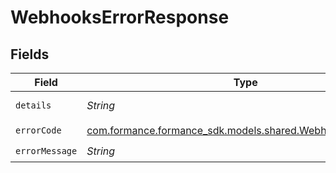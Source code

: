 # WebhooksErrorResponse


## Fields

| Field                                                                                                   | Type                                                                                                    | Required                                                                                                | Description                                                                                             | Example                                                                                                 |
| ------------------------------------------------------------------------------------------------------- | ------------------------------------------------------------------------------------------------------- | ------------------------------------------------------------------------------------------------------- | ------------------------------------------------------------------------------------------------------- | ------------------------------------------------------------------------------------------------------- |
| `details`                                                                                               | *String*                                                                                                | :heavy_minus_sign:                                                                                      | N/A                                                                                                     | https://play.numscript.org/?payload=eyJlcnJvciI6ImFjY291bnQgaGFkIGluc3VmZmljaWVudCBmdW5kcyJ9            |
| `errorCode`                                                                                             | [com.formance.formance_sdk.models.shared.WebhooksErrorsEnum](../../models/shared/WebhooksErrorsEnum.md) | :heavy_check_mark:                                                                                      | N/A                                                                                                     | VALIDATION                                                                                              |
| `errorMessage`                                                                                          | *String*                                                                                                | :heavy_check_mark:                                                                                      | N/A                                                                                                     | [VALIDATION] invalid 'cursor' query param                                                               |